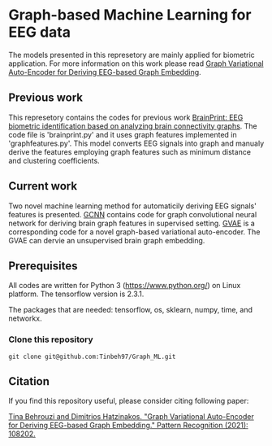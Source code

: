 # Graph-based Machine Learning for EEG data

The models presented in this represetory are mainly applied for biometric application. For more information on this work please read [Graph Variational Auto-Encoder for Deriving EEG-based Graph Embedding](https://www.sciencedirect.com/science/article/pii/S0031320321003848?dgcid=author).

## Previous work

This represetory contains the codes for previous work [BrainPrint: EEG biometric identification based on analyzing brain connectivity graphs](https://www.sciencedirect.com/science/article/abs/pii/S0031320320301849). The code file is 'brainprint.py' and it uses graph features implemented in 'graphfeatures.py'. This model converts EEG signals into graph and manualy derive the features employing graph features such as minimum distance and clustering coefficients.

## Current work

Two novel machine learning method for automaticily deriving EEG signals' features is presented. [GCNN](GNN2.py) contains code for graph convolutional neural network for deriving brain graph features in supervised setting. [GVAE](VAE2.py) is a corresponding code for a novel graph-based variational auto-encoder. The GVAE can dervie an unsupervised brain graph embedding. 

## Prerequisites

All codes are written for Python 3 (https://www.python.org/) on Linux platform. The tensorflow version is 2.3.1.

The packages that are needed: tensorflow, os, sklearn, numpy, time, and networkx.

### Clone this repository

```
git clone git@github.com:Tinbeh97/Graph_ML.git
```
## Citation

If you find this repository useful, please consider citing following paper:

[Tina Behrouzi and Dimitrios Hatzinakos. "Graph Variational Auto-Encoder for Deriving EEG-based Graph Embedding." Pattern Recognition (2021): 108202.](https://www.sciencedirect.com/science/article/pii/S0031320321003848?dgcid=author)
